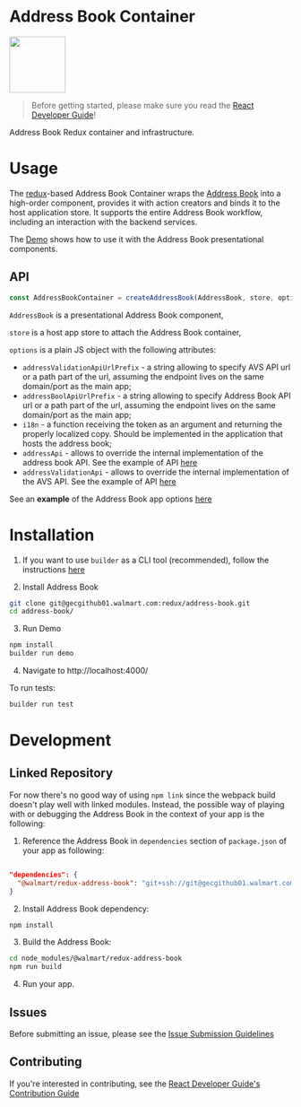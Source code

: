 Address Book Container
======================

<img src="http://icdn4.digitaltrends.com/image/address-book-600x600.png?ver=2" width="100px" height="100px">

> Before getting started, please make sure you read the [React Developer Guide](https://gecgithub01.walmart.com/react/react-dev-guide)!

Address Book Redux container and infrastructure.

# Usage

The [redux](http://redux.js.org/)-based Address Book Container wraps the [Address Book](https://gecgithub01.walmart.com/react/address-book)
into a high-order component, provides it with action creators and binds it to the host application store.
It supports the entire Address Book workflow, including an interaction with the backend services. 

The [Demo](https://gecgithub01.walmart.com/redux/address-book/blob/master/demo/address-book-container/app.jsx) shows how to use it with the Address Book presentational components.

## API

```js
const AddressBookContainer = createAddressBook(AddressBook, store, options);

```

`AddressBook` is a presentational Address Book component,
 
`store` is a host app store to attach the Address Book container,

`options` is a plain JS object with the following attributes:
 
  - `addressValidationApiUrlPrefix` - a string allowing to specify AVS API url or a path part of the url, assuming
    the endpoint lives on the same domain/port as the main app;
  - `addressBoolApiUrlPrefix` - a string allowing to specify Address Book API url or a path part of the url, assuming
    the endpoint lives on the same domain/port as the main app; 
  - `i18n` - a function receiving the token as an argument and returning the properly localized copy. Should be implemented
    in the application that hosts the address book;
  - `addressApi` - allows to override the internal implementation of the address book API. See the example of API
    [here](https://gecgithub01.walmart.com/redux/address-book/blob/master/demo/address-book-container/mocked-api.jsx)
  - `addressValidationApi` - allows to override the internal implementation of the AVS API. See the example of API
    [here](https://gecgithub01.walmart.com/redux/address-book/blob/master/demo/address-book-container/mocked-api.jsx)

See an **example** of the Address Book app options [here](https://gecgithub01.walmart.com/redux/address-book/blob/master/demo/address-book-container/address-book-options.js)

# Installation

1. If you want to use `builder` as a CLI tool (recommended), follow the instructions [here](https://github.com/formidablelabs/builder#local-install)

2. Install Address Book

  ```sh
  git clone git@gecgithub01.walmart.com:redux/address-book.git
  cd address-book/
  ```
  
3. Run Demo
  
  ```sh
  npm install
  builder run demo
  ```

4. Navigate to http://localhost:4000/

To run tests:

```sh
builder run test
```

# Development

## Linked Repository

For now there's no good way of using `npm link` since the webpack build doesn't play well with linked modules. Instead,
the possible way of playing with or debugging the Address Book in the context of your app is the following:

1. Reference the Address Book in `dependencies` section of `package.json` of your app as following:

  ```json
  
  "dependencies": {
    "@walmart/redux-address-book": "git+ssh://git@gecgithub01.walmart.com:redux/address-book#your-dev-branch"
  }
  ```

2. Install Address Book dependency:

  ```sh
  npm install
  ```

3. Build the Address Book:

  ```sh
  cd node_modules/@walmart/redux-address-book
  npm run build
  ```

4. Run your app.


## Issues

Before submitting an issue, please see the [Issue Submission Guidelines](https://gecgithub01.walmart.com/react/react-dev-guide#submitting-issues)

## Contributing

If you're interested in contributing, see the [React Developer Guide's Contribution Guide](https://gecgithub01.walmart.com/react/react-dev-guide#contributing)

